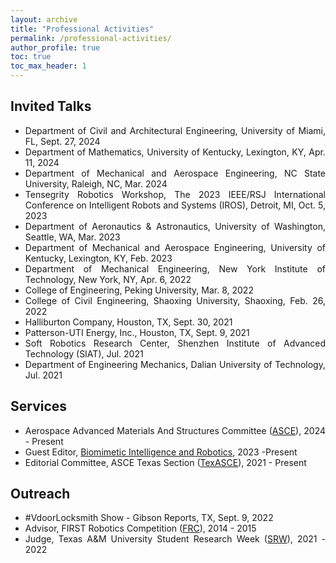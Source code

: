 ```yaml
---
layout: archive
title: "Professional Activities"
permalink: /professional-activities/
author_profile: true
toc: true
toc_max_header: 1
---
```

<!--{% include toc h_min = 1%}-->
<!--# Public Engagement-->

<div style="text-align: justify;" markdown="1">

## Invited Talks
* Department of Civil and Architectural Engineering, University of Miami, FL, Sept. 27, 2024
* Department of Mathematics, University of Kentucky, Lexington, KY, Apr. 11, 2024 
* Department of Mechanical and Aerospace Engineering, NC State University, Raleigh, NC, Mar. 2024 
* Tensegrity Robotics Workshop, The 2023 IEEE/RSJ International Conference on Intelligent Robots and Systems (IROS), Detroit, MI, Oct. 5, 2023 
* Department of Aeronautics & Astronautics, University of Washington, Seattle, WA, Mar. 2023 
* Department of Mechanical and Aerospace Engineering, University of Kentucky, Lexington, KY, Feb. 2023
* Department of Mechanical Engineering, New York Institute of Technology, New York, NY, Apr. 6, 2022 
* College of Engineering, Peking University, Mar. 8, 2022 
* College of Civil Engineering, Shaoxing University, Shaoxing, Feb. 26, 2022 
* Halliburton Company, Houston, TX, Sept. 30, 2021 
* Patterson-UTI Energy, Inc., Houston, TX, Sept. 9, 2021 
* Soft Robotics Research Center, Shenzhen Institute of Advanced Technology (SIAT), Jul. 2021 
* Department of Engineering Mechanics, Dalian University of Technology, Jul. 2021 


<!-- ## Conference talks -->
<!-- <ol reversed> -->
<!-- - The AIAA Science and Technology Forum and Exposition (AIAA SciTech Forum), Orlando, FL, Jan. 6-10, 2025
- The 58th Annual Asilomar Conference on Signals, Systems, and Computers (Asilomar), Pacific Grove, CA, Oct. 27-30, 2024
- The Engineering Mechanics Institute Conference and Probabilistic Mechanics & Reliability Conference (EMI/PMC), The University of Illinois Urbana-Champaign, Chicago, IL, May 28-31, 2024 
- The 19th ASCE ASD Biennial International Conference on Engineering, Science, Construction and Operations in Challenging Environment (Earth & Space), Miami, FL, Apr. 17, 2024 
- The AIAA Science and Technology Forum and Exposition (AIAA SciTech Forum), Orlando, FL, Jan. 8-12, 2024
- The 2023 Kentucky Academy of Science (KAS) Annual Meeting, Northern Kentucky University, Highland Heights, KY, Nov. 3, 2023 
- The 2023 Society of Engineering Science (SES) Annual Conference, Minneapolis, MN, Oct. 9, 2023 
- The 2022 Annual Technical Meeting of the Society of Engineering Science (SES), College Station, TX, Oct. 17, 2022 
- The Annual Symposium of the International Association for Shell and Spatial Structures (IASS) & 13th Asian-Pacific Conference on Shell and Spatial Structures (APCS), Beijing, Sept. 19, 2022 
- International Association for Shell and Spatial Structures (IASS) Annual Symposium and Spacial Structures Conference, Surrey, UK, Aug. 23, 2021 
- The ASCE Earth & Space Conference, A Virtual Conference, Apr. 19, 2021 
- International Conference on Composite Structures 23rd & International Conference on Mechanics of Composites 6th (ICCS23 & MECHCOMP6). Porto, Portugal. Sept. 3, 2020 
- AIAA SPACE and Astronautics Forum and Exposition, Orlando, FL, Sept. 17, 2018  -->
<!-- </ol> -->

## Services
* Aerospace Advanced Materials And Structures Committee ([ASCE](https://www.asce.org/communities/institutes-and-technical-groups/aerospace-engineering/committees/aerospace-executive-committee/aerospace-advanced-materials-and-structures-committee)), 2024 - Present
* Guest Editor, [Biomimetic Intelligence and Robotics](https://www.sciencedirect.com/journal/biomimetic-intelligence-and-robotics), 2023 -Present
* Editorial Committee, ASCE Texas Section ([TexASCE](https://www.texasce.org/)), 2021 - Present

<!-- , [Special Issue](https://www.sciencedirect.com/journal/biomimetic-intelligence-and-robotics/about/call-for-papers#biomimetic-soft-robotics-actuation-sensing-and-integration): Biomimetic Soft Robotics: Actuation, Sensing and Integration -->


## Outreach
* #VdoorLocksmith Show - Gibson Reports, TX, Sept. 9, 2022 
* Advisor, FIRST Robotics Competition ([FRC](https://www.firstinspires.org/robotics/frc)), 2014 - 2015
* Judge, Texas A&M University Student Research Week ([SRW](https://srw.tamu.edu/)), 2021 - 2022

<!-- ## News  -->

<!-- - [NASA Moon to Mars Ice and Prospecting Challenge](https://www.nasa.gov/solve/nasas-lunar-loo-challenge/Moon_to_Mars_Ice_Prospecting_Challenge/) -->
<!-- - NASA Moon to Mars Ice and Prospecting Challenge
    - [TAMU Engineering News](https://engineering.tamu.edu/news/2021/01/aggie-engineering-students-produce-advanced-prototype-for-NASA-challenge.html), Jan. 25, 2021 -->
      <!-- * Event Participants: Eduardo Gildin, Robert E. Skelton, George Moridis, Sam Noynaert. Mohamed S. Khaled, Muhao Chen, Enrique Z. Losoya. Srivignesh Srinivasan, Alkassoum Toure, Luis Rodriguez, Ayodeji A. Adeniran, Le Linh, Uthej Vattipalli, Thomas J. Lopez. Jessica Ezemba, Emily Kincaid, and Teresa Valdez -->
   
<!-- - [Building A Growable Habitat for Sustainable Life in Space](https://catalog.data.gov/dataset/tensegrity-approaches-to-in-space-construction-of-a-1g-growable-habitat) -->
<!-- - Building A Growable Habitat for Sustainable Life in Space
    - [PYHS.org](https://phys.org/news/2020-09-space-habitat-artificial-gravity-enlarged.html), Sept. 21 2020
    - [VOA](https://www.voanews.com/a/science-health_futuristic-space-habitat-solves-problems-human-space-travel/6172519.html), Jul. 26 2019
    - [TAMU Engineering News](https://engineering.tamu.edu/news/2019/02/building-a-growable-habitat-for-sustainable-life-in-space.html) & [Video](https://youtu.be/3573t1r9XRA), Feb. 5, 2019
    - [The Wall Street Journal](https://www.wsj.com/articles/space-village-one-a-vision-for-life-beyond-earth-1526567016), May 17, 2018 -->
      <!-- * Event participants: Robert E. Skelton, Manoranjan Majji. Muhao Chen, Raman Goyal, Joel Sercel, Jane Shevtsov, and Anthony Longman -->

<!-- ## Demos
- IROS Conference, Detroit, MI, Oct. 5, 2023
    - [Tensegrity Robotics Workshop](https://www.eng.yale.edu/faboratory/tensegrityworkshop/) -->
    <!-- - Tensegrity Actuated Origami Systems for Deployable Aerospace Structures 
     * Event Participants: Idris Hussain, Muhao Chen, David Capps, Manoranjan Majji -->

<!-- - NIAC Symposium, Huntsville, AL, Sept. 24, 2019     
    - [Lunar-Polar Propellant Mining Outpost (LPMO): Affordable Exploration and Industrialization](https://www.nasa.gov/directorates/spacetech/niac/2019_Phase_I_Phase_II/Lunar_Polar_Propellant_Mining_Outpost/) -->
      <!-- * Event participants: Joel Sercel, Manoranjan Majji, Muhao Chen, Ali H. Khowaja -->

 <!-- and [Video](https://www.youtube.com/watch?v=Pu_aOUtN2wY&ab_channel=LuisRodriguez),-->
 <!--(https://livestream.com/viewnow/niac2019/videos/196913328)-->


<!-- ## Poster
* The IEEE/RSJ International Conference on Intelligent Robots and Systems (IROS), Detroit, MI, Oct. 5, 2023
    - Tensegrity Actuated Origami Systems for Deployable Aerospace Structures
* NASA's 2021 Moon to Mars Ice & Prospecting Challenge. Hampton, VA, Sept. 23, 2021
    - DREAMS: Drilling and Extraction Automated System
* TAMU Physics & Engineering Festival. College Station, TX, Apr. 10, 2021
    - Tensegrity System Research Snapshots at Land, Air, and Space Robotics (LASR) Laboratory 
* TAMU Physics & Engineering Festival. College Station, TX, Apr. 6, 2019
    - In-Space Construction of a 1g Growable Habitat -->

<!-- , ASCE Aerospace Division -->

<!-- ## Referee
* Journal: ASCE Journal of Structural Engineering, European Journal of Mechanics/A Solids, Engineering Structures, Journal of Engineering Mechanics, Acta Astronautica, Journal of Mechanical Engineering Science, IEEE Robotics and Automation Letters, IEEE/ASME Transactions on Mechatronics, Journal of Mechanisms and Robotics: ASME, Aerospace Science and Technology, Journal of the Astronautical Sciences, Aircraft Engineering and Aerospace Technology, Aerospace, International Journal of Numerical Methods for Heat and Fluid Flow, Journal of Drainage and Irrigation Machinery Engineering, International Journal of Physical Sciences, ACM Transactions on Knowledge Discovery from Data, Academy Proceedings in Engineering Sciences, Journal of Engineering Computations, Journal of Data Intelligence, Acta Mechanica et Automatica, ASME Open Journal of Engineering, Experimental Techniques, CRC Press

* Conference: International Symposium on Robotics Research (ISRR), IEEE International Conference on Robotics and Automation (ICRA), American Control Conference (ACC), AIAA SciTech Forum and Exposition, AIAA ASCEND, ASCE Earth & Space Conference, IEEE International Conference on Robotics and Biomimetics (ROBIO) -->

</div>
<!-- Wireless Communications and Mobile Computing,  -->

<!-- - The ASME's International Mechanical Engineering Congress & Exposition (IMECE), Portland, OR, Nov. 17–21, 2024 -->
<!-- - Invited by Profs. Jing Qin and David Murrugarra,  - Applied Math Seminar, -->
<!-- - Invited by Prof. Mehran Mesbahi,  -->
<!-- - Invited by Tracy Young,  -->
<!-- - Invited by Prof. Xun Yu,  -->
<!-- - Invited by Prof. Xiaodong Feng,  -->
<!-- - Invited by Prof. Zeyang Xia,  Chinese Academy of Sciences (CAS), -->
<!-- - Invited by Prof. Haijun Peng,  -->
<!-- - Invited by Prof. Sean C. C. Bailey,  -->
